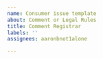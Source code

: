 ```yaml
---
name: Consumer issue template
about: Comment or Legal Rules
title: Comment Registrar
labels: ''
assignees: aaronbnot1alone

---
```



